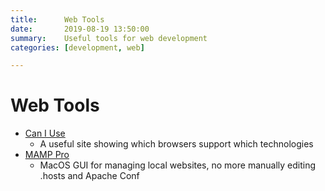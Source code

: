 ```yaml
---
title:      Web Tools
date:       2019-08-19 13:50:00
summary:    Useful tools for web development
categories: [development, web]

---
```


# Web Tools

* [Can I Use](https://www.caniuse.com)
	* A useful site showing which browsers support which technologies
* [MAMP Pro](https://www.mamp.info/en/mamp-pro/)
	* MacOS GUI for managing local websites, no more manually editing .hosts and Apache Conf